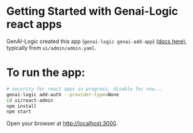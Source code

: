 # Getting Started with Genai-Logic react apps

GenAI-Logic created this app (`genai-logic genai-add-app`) [(docs here)](https://apilogicserver.github.io/Docs/Admin-Vibe/), typically from `ui/admin/admin.yaml`.


# To run the app:

```bash
# security for react apps in progress, disable for now...
genai-logic add-auth --provider-type=None
cd ui/react-admin
npm install
npm start
```

Open your browser at [http://localhost:3000](http://localhost:3000).